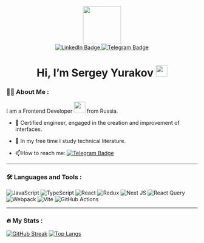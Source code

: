 <div id="header" align="center">
  <img src="https://media.giphy.com/media/1sgetPM00wWqJpVUTl/giphy.gif" width="100"/>

  <div id="badges">
    <a href="https://www.linkedin.com/in/sergey-yurakov/">
      <img src="https://img.shields.io/badge/LinkedIn-blue?style=for-the-badge&logo=linkedin&logoColor=white" alt="LinkedIn Badge"/>
    </a>
    <a href="https://t.me/stells54">
      <img src="https://img.shields.io/badge/Telegram-blue?style=for-the-badge&logo=telegram&logoColor=white" alt="Telegram Badge"/>
    </a>
  </div>

  <img src="https://komarev.com/ghpvc/?username=sergeyyurakov&style=flat-square&color=blue" alt=""/>

  <h1>
    Hi, I’m Sergey Yurakov
    <img src="https://media.giphy.com/media/gM5qFksULw54NMWyry/giphy.gif" width="30px"/>
  </h1>
</div>

### :man_technologist: About Me :
I am a Frontend Developer <img src="https://media.giphy.com/media/WUlplcMpOCEmTGBtBW/giphy.gif" width="30"> from Russia.

- :telescope: Certified engineer, engaged in the creation and improvement of interfaces.

- :seedling: In my free time I study technical literature.

- :mailbox:How to reach me: [![Telegram Badge](https://img.shields.io/badge/-SergeyYurakov-blue?style=flat&logo=Telegram&logoColor=white)](https://t.me/stells54)


---

### :hammer_and_wrench: Languages and Tools :
![JavaScript](https://img.shields.io/badge/JavaScript-F7DF1E?style=for-the-badge&logo=javascript&logoColor=black)
![TypeScript](https://img.shields.io/badge/TypeSctipt-316192?style=for-the-badge&logo=typescript&logoColor=white)
![React](https://img.shields.io/badge/react-%2320232a.svg?style=for-the-badge&logo=react&logoColor=%2361DAFB)
![Redux](https://img.shields.io/badge/redux-%23593d88.svg?style=for-the-badge&logo=redux&logoColor=white)
![Next JS](https://img.shields.io/badge/Next-black?style=for-the-badge&logo=next.js&logoColor=white)
![React Query](https://img.shields.io/badge/react_query-grey?style=for-the-badge&logo=react-query&logoColor=red)
![Webpack](https://img.shields.io/badge/webpack-%238DD6F9.svg?style=for-the-badge&logo=webpack&logoColor=black)
![Vite](https://img.shields.io/badge/vite-%23646CFF.svg?style=for-the-badge&logo=vite&logoColor=white)
![GitHub Actions](https://img.shields.io/badge/github%20actions-%232671E5.svg?style=for-the-badge&logo=githubactions&logoColor=white)

---


### :fire: My Stats :
[![GitHub Streak](https://streak-stats.demolab.com/?user=Sergey-Yurakov&theme=dark&hide_border=true)](https://git.io/streak-stats)
[![Top Langs](https://github-readme-stats.vercel.app/api/top-langs/?username=Sergey-Yurakov&layout=compact)](https://github.com/anuraghazra/github-readme-stats)

<!--
**Sergey-Yurakov/Sergey-Yurakov** is a ✨ _special_ ✨ repository because its `README.md` (this file) appears on your GitHub profile.

Here are some ideas to get you started:

- 🔭 I’m currently working on ...
- 🌱 I’m currently learning ...
- 👯 I’m looking to collaborate on ...
- 🤔 I’m looking for help with ...
- 💬 Ask me about ...
- 📫 How to reach me: ...
- 😄 Pronouns: ...
- ⚡ Fun fact: ...
-->
